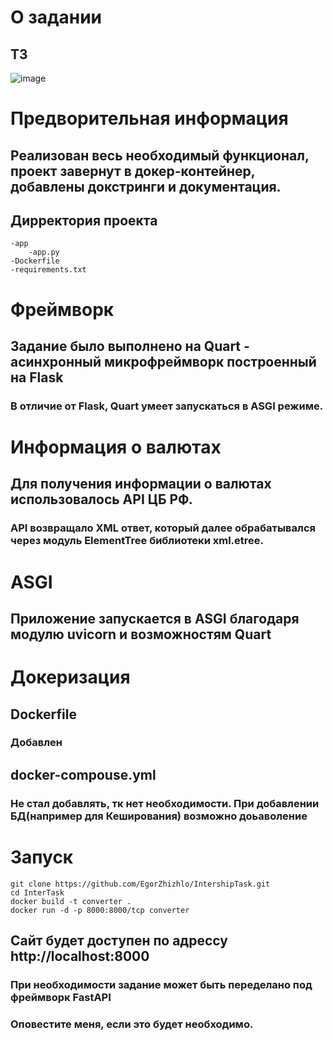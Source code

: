 # О задании
## ТЗ
![image](https://github.com/user-attachments/assets/499a1251-89a5-43ab-a7d5-73de531e48ec)


# Предворительная информация
## Реализован весь необходимый функционал, проект завернут в докер-контейнер, добавлены докстринги и документация.

## Дирректория проекта
    -app
        -app.py
    -Dockerfile
    -requirements.txt


# Фреймворк
## Задание было выполнено на Quart - асинхронный микрофреймворк построенный на Flask
### В отличие от Flask, Quart умеет запускаться в ASGI режиме.

# Информация о валютах
## Для получения информации о валютах использовалось API ЦБ РФ.
### API возвращало XML ответ, который далее обрабатывался через модуль ElementTree библиотеки xml.etree.

# ASGI
## Приложение запускается в ASGI благодаря модулю uvicorn и возможностям Quart

# Докеризация
## Dockerfile
### Добавлен
    
## docker-compouse.yml
### Не стал добавлять, тк нет необходимости. При добавлении БД(например для Кеширования) возможно доьаволение

# Запуск 
    git clone https://github.com/EgorZhizhlo/IntershipTask.git
    cd InterTask
    docker build -t converter .
    docker run -d -p 8000:8000/tcp converter

## Сайт будет доступен по адрессу http://localhost:8000

### При необходимости задание может быть переделано под фреймворк FastAPI
### Оповестите меня, если это будет необходимо.
